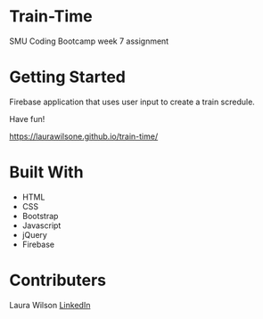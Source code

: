 # Train-Time

SMU Coding Bootcamp week 7 assignment

# Getting Started
Firebase application that uses user input to create a train scredule.

Have fun!

https://laurawilsone.github.io/train-time/

# Built With
- HTML
- CSS
- Bootstrap
- Javascript
- jQuery
- Firebase

# Contributers
Laura Wilson [LinkedIn](www.linkedin.com/in/laura-wilson-03b266148)

